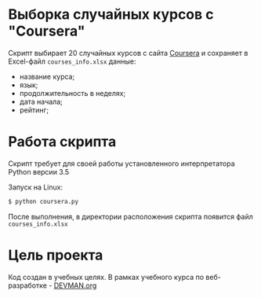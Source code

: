 # Выборка случайных курсов с "Coursera" 

Скрипт выбирает 20 случайных курсов с сайта  [Coursera](http://coursera.com) и сохраняет
в Excel-файл `courses_info.xlsx` данные:
- название курса;
- язык;
- продолжительность в неделях;
- дата начала;
- рейтинг;

# Работа скрипта

Скрипт требует для своей работы установленного интерпретатора Python версии 3.5

Запуск на Linux:
```bash
$ python coursera.py
```
После выполнения, в директории расположения скрипта появится файл `courses_info.xlsx`

# Цель проекта

Код создан в учебных целях. В рамках учебного курса по веб-разработке - [DEVMAN.org](https://devman.org)